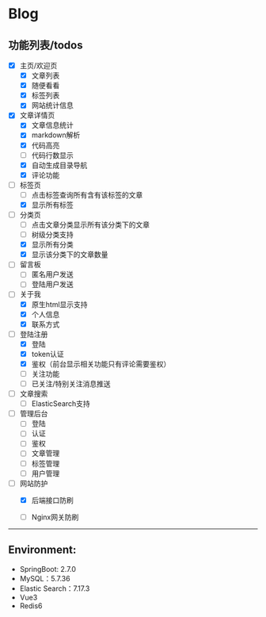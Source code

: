 # Blog

## 功能列表/todos

- [x] 主页/欢迎页
    - [x] 文章列表
    - [x] 随便看看
    - [x] 标签列表
    - [x] 网站统计信息

- [x] 文章详情页
    - [x] 文章信息统计
    - [x] markdown解析
    - [x] 代码高亮
    - [ ] 代码行数显示
    - [x] 自动生成目录导航
    - [x] 评论功能

- [ ] 标签页
    - [ ] 点击标签查询所有含有该标签的文章
    - [x] 显示所有标签

- [ ] 分类页
    - [ ] 点击文章分类显示所有该分类下的文章
    - [ ] 树级分类支持
    - [x] 显示所有分类
    - [x] 显示该分类下的文章数量

- [ ] 留言板
    - [ ] 匿名用户发送
    - [ ] 登陆用户发送

- [ ] 关于我
    - [x] 原生html显示支持
    - [x] 个人信息
    - [x] 联系方式

- [ ] 登陆注册
    - [x] 登陆
    - [x] token认证
    - [x] 鉴权（前台显示相关功能只有评论需要鉴权）
    - [ ] 关注功能
    - [ ] 已关注/特别关注消息推送

- [ ] 文章搜索
    - [ ] ElasticSearch支持

- [ ] 管理后台
    - [ ] 登陆
    - [ ] 认证
    - [ ] 鉴权
    - [ ] 文章管理
    - [ ] 标签管理
    - [ ] 用户管理
- [ ] 网站防护
    - [x] 后端接口防刷
    - [ ] Nginx网关防刷
    


____

## Environment:

- SpringBoot: 2.7.0
- MySQL：5.7.36
- Elastic Search：7.17.3
- Vue3
- Redis6
